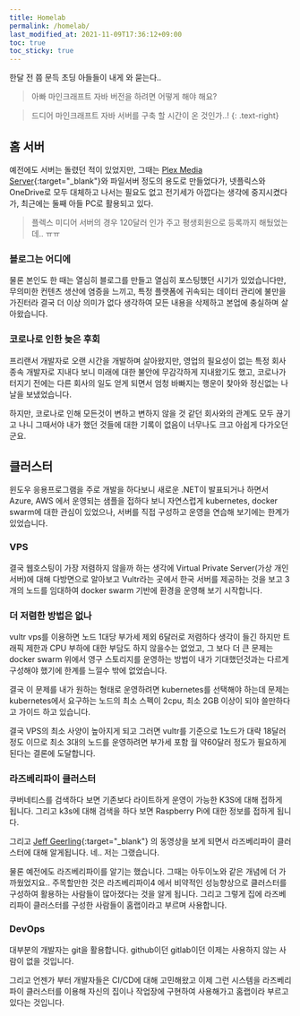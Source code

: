 ```yaml
---
title: Homelab
permalink: /homelab/
last_modified_at: 2021-11-09T17:36:12+09:00
toc: true
toc_sticky: true
---
```


한달 전 쯤 문득 초딩 아들들이 내게 와 묻는다.. 

> 아빠 마인크래프트 자바 버전을 하려면 어떻게 해야 해요?

> 드디어 마인크래프트 자바 서버를 구축 할 시간이 온 것인가..!
{: .text-right}

## 홈 서버
예전에도 서버는 돌렸던 적이 있었지만, 그때는 [Plex Media Server](https://plex.tv){:target="_blank"}와 파일서버 정도의 용도로 만들었다가, 넷플릭스와 OneDrive로 모두 대체하고 나서는 필요도 없고 전기세가 아깝다는 생각에 중지시켰다가, 최근에는 둘째 아들 PC로 활용되고 있다.

> 플렉스 미디어 서버의 경우 120달러 인가 주고 평생회원으로 등록까지 해뒀었는데.. ㅠㅠ

### 블로그는 어디에
물론 본인도 한 때는 열심히 블로그를 만들고 열심히 포스팅했던 시기가 있었습니다만, 무의미한 컨텐츠 생산에 염증을 느끼고, 특정 플랫폼에 귀속되는 데이터 관리에 불만을 가진터라 결국 더 이상 의미가 없다 생각하여 모든 내용을 삭제하고 본업에 충실하며 살아왔습니다.

### 코로나로 인한 늦은 후회
프리랜서 개발자로 오랜 시간을 개발하며 살아왔지만, 영업의 필요성이 없는 특정 회사 종속 개발자로 지내다 보니 미래에 대한 불안에 무감각하게 지내왔기도 했고, 코로나가 터지기 전에는 다른 회사의 일도 얻게 되면서 엄청 바빠지는 행운이 찾아와 정신없는 나날을 보냈었습니다.

하지만, 코로나로 인해 모든것이 변하고 변하지 않을 것 같던 회사와의 관계도 모두 끊기고 나니 그때서야 내가 했던 것들에 대한 기록이 없음이 너무나도 크고 아쉽게 다가오던군요.

## 클러스터
윈도우 응용프로그램을 주로 개발을 하다보니 새로운 .NET이 발표되거나 하면서 Azure, AWS 에서 운영되는 샘플을 접하다 보니 자연스럽게 kubernetes, docker swarm에 대한 관심이 있었으나, 서버를 직접 구성하고 운영을 연습해 보기에는 한계가 있었습니다.

### VPS
결국 웹호스팅이 가장 저렴하지 않을까 하는 생각에 Virtual Private Server(가상 개인 서버)에 대해 다방면으로 알아보고 Vultr라는 곳에서 한국 서버를 제공하는 것을 보고 3개의 노드를 임대하여 docker swarm 기반에 환경을 운영해 보기 시작합니다.

### 더 저렴한 방법은 없나
vultr vps를 이용하면 노드 1대당 부가세 제외 6달러로 저렴하다 생각이 들긴 하지만 트래픽 제한과 CPU 부하에 대한 부담도 하지 않을수는 없었고, 그 보다 더 큰 문제는 docker swarm 위에서 영구 스토리지를 운영하는 방법이 내가 기대했던것과는 다르게 구성해야 했기에 한계를 느낄수 밖에 없었습니다.

결국 이 문제를 내가 원하는 형태로 운영하려면 kubernetes를 선택해야 하는데 문제는 kubernetes에서 요구하는 노드의 최소 스펙이 2cpu, 최소 2GB 이상이 되야 쓸만하다고 가이드 하고 있습니다.

결국 VPS의 최소 사양이 높아지게 되고 그러면 vultr를 기준으로 1노드가 대략 18달러 정도 이므로 최소 3대의 노드를 운영하려면 부가세 포함 월 약60달러 정도가 필요하게 된다는 결론에 도달합니다.

### 라즈베리파이 클러스터
쿠버네티스를 검색하다 보면 기존보다 라이트하게 운영이 가능한 K3S에 대해 접하게 됩니다. 그리고 k3s에 대해 검색을 하다 보면 Raspberry Pi에 대한 정보를 접하게 됩니다.

그리고 [Jeff Geerling](https://www.youtube.com/c/JeffGeerling){:target="_blank"} 의 동영상을 보게 되면서 라즈베리파이 클러스터에 대해 알게됩니다. 네.. 저는 그랬습니다.

물론 예전에도 라즈베리파이를 알기는 했습니다. 그때는 아두이노와 같은 개념에 더 가까웠었지요.. 주목할만한 것은 라즈베리파이4 에서 비약적인 성능향상으로 클러스터를 구성하여 활용하는 사람들이 많아졌다는 것을 알게 됩니다. 그리고 그렇게 집에 라즈베리파이 클러스터를 구성한 사람들이 홈랩이라고 부르며 사용합니다.

### DevOps
대부분의 개발자는 git을 활용합니다. github이던 gitlab이던 이제는 사용하지 않는 사람이 없을 것입니다.

그리고 언젠가 부터 개발자들은 CI/CD에 대해 고민해왔고 이제 그런 시스템을 라즈베리파이 클러스터를 이용해 자신의 집이나 작업장에 구현하여 사용해가고 홈랩이라 부르고 있다는 것입니다.
